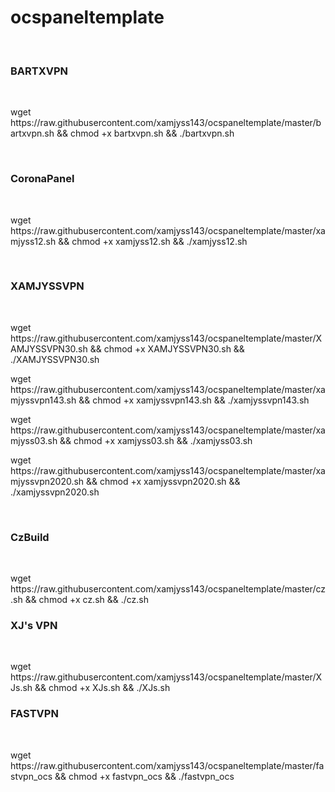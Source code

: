 # ocspaneltemplate
</br>
<h3>BARTXVPN</h3>
</br>
<p> wget https://raw.githubusercontent.com/xamjyss143/ocspaneltemplate/master/bartxvpn.sh && chmod +x bartxvpn.sh && ./bartxvpn.sh </p>
</br>
<h3>CoronaPanel</h3>
</br>
<p> wget https://raw.githubusercontent.com/xamjyss143/ocspaneltemplate/master/xamjyss12.sh && chmod +x xamjyss12.sh && ./xamjyss12.sh </p>
</br>
<h3>XAMJYSSVPN</h3>
</br>
<p> wget https://raw.githubusercontent.com/xamjyss143/ocspaneltemplate/master/XAMJYSSVPN30.sh && chmod +x XAMJYSSVPN30.sh && ./XAMJYSSVPN30.sh </p>
<p> wget https://raw.githubusercontent.com/xamjyss143/ocspaneltemplate/master/xamjyssvpn143.sh && chmod +x xamjyssvpn143.sh && ./xamjyssvpn143.sh </p>
<p> wget https://raw.githubusercontent.com/xamjyss143/ocspaneltemplate/master/xamjyss03.sh && chmod +x xamjyss03.sh && ./xamjyss03.sh </p>
<p> wget https://raw.githubusercontent.com/xamjyss143/ocspaneltemplate/master/xamjyssvpn2020.sh && chmod +x xamjyssvpn2020.sh && ./xamjyssvpn2020.sh </p>
</br>
<h3>CzBuild</h3>
</br>
<p> wget https://raw.githubusercontent.com/xamjyss143/ocspaneltemplate/master/cz.sh && chmod +x cz.sh && ./cz.sh </p>

<h3>XJ's VPN</h3>
</br>
<p> wget https://raw.githubusercontent.com/xamjyss143/ocspaneltemplate/master/XJs.sh && chmod +x XJs.sh && ./XJs.sh </p>

<h3>FASTVPN</h3>
</br>
<p> wget https://raw.githubusercontent.com/xamjyss143/ocspaneltemplate/master/fastvpn_ocs && chmod +x fastvpn_ocs && ./fastvpn_ocs </p>
